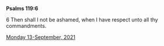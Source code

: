 **Psalms 119:6**

6 Then shall I not be ashamed, when I have respect unto all thy commandments.

[Monday 13-September, 2021](https://t.me/s/daily_scripture)
